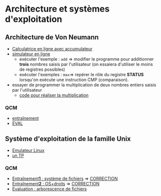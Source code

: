 # Architecture et systèmes d'exploitation

## Architecture de Von Neumann
* [Calculatrice en ligne avec accumulateur](https://www.calculatrice.com/math/en-ligne.html)
* [simulateur en ligne](https://www.peterhigginson.co.uk/AQA/)
  * exécuter l'exemple : `add` => modifier le programme pour additionner **trois** nombres saisis par l'utilisateur (on essaiera d'utiliser le moins de registres possibles)
  * exécuter l'exemples : `max`=> repérer le rôle du registre **STATUS** lorsqu'on exécute une instruction CMP (comparaison).
* essayer de programmer la multiplication de deux nombres entiers saisis par l'utilisateur
  * [code pour réaliser la multiplication](./Mult.md)

### QCM
* [entraînement](https://genumsi.inria.fr/qcm.php?h=b04b8767572051d9b26fc8a93c21728b)
* [EVAL](https://genumsi.inria.fr/qcm.php?h=bade9f88da824c5b56d008e1b24da08d)

## Système d'exploitation de la famille **Unix** 
* [Emulateur Linux](https://www.cahier-nsi.fr/jslinux/)
* [un TP](TP_Linux.md)


### QCM
* [Entraînement**1** : système de fichiers](https://genumsi.inria.fr/qcm.php?h=e760e474c32afb95b85a1a085fc339e7)  => [CORRECTION](https://genumsi.inria.fr/qcm-corrige.php?cle=MTA7MjMxOzQxNzs0NDM7NDg3OzQ4OTs2ODU7NzI3OzgxMTsxMDI4)
* [Entraînement**2** : OS+droits](https://genumsi.inria.fr/qcm.php?h=81325e72698b6fc9d6fb11a0d55f8959) => [CORRECTION](https://genumsi.inria.fr/qcm-corrige.php?cle=MzY5OzYwNDs2MDU7ODE0OzEwMjQ7NDE4OzQxOTs0MjQ7NjAxOzY0ODs0MjI=)
* [Evaluation : arborescence de fichiers](https://genumsi.inria.fr/qcm.php?h=29b7a3cfd69f3a39d6cc693055df00e6)
